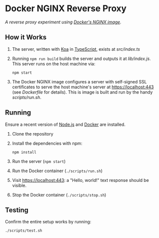 # Docker NGINX Reverse Proxy

_A reverse proxy experiment using [Docker's NGINX image](https://hub.docker.com/_/nginx/)._

## How it Works

1. The server, written with [Koa](https://koajs.com) in
   [TypeScript](https://www.typescriptlang.org), exists at _src/index.ts_
2. Running `npm run build` builds the server and outputs it at _lib/index.js_.
   This server runs on the host machine via:

     ```shell
     npm start
     ```
3. The Docker NGINX image configures a server with self-signed SSL certificates
   to serve the host machine's server at <https://localhost:443> (see
   _Dockerfile_ for details). This is image is built and run by the handy
   _scripts/run.sh_.

## Running

Ensure a recent version of [Node.js](https://nodejs.org/en/) and
[Docker](https://www.docker.com) are installed.

1. Clone the repository
2. Install the dependencies with npm:

    ```shell
    npm install
    ```
3. Run the server (`npm start`)
4. Run the Docker container (`./scripts/run.sh`)
5. Visit <https://localhost:443>: a "Hello, world!" text response should be
   visible.
6. Stop the Docker container (`./scripts/stop.sh`)

## Testing

Confirm the entire setup works by running:

```shell
./scripts/test.sh
```
